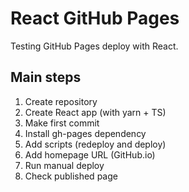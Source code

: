 # React GitHub Pages
Testing GitHub Pages deploy with React.

## Main steps
1. Create repository
2. Create React app (with yarn + TS)
3. Make first commit
4. Install gh-pages dependency
5. Add scripts (redeploy and deploy)
6. Add homepage URL (GitHub.io)
7. Run manual deploy
8. Check published page